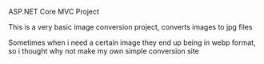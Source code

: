 ASP.NET Core MVC Project

This is a very basic image conversion project, converts images to jpg files

Sometimes when i need a certain image they end up being in webp format, so i thought why not make my own simple conversion site

